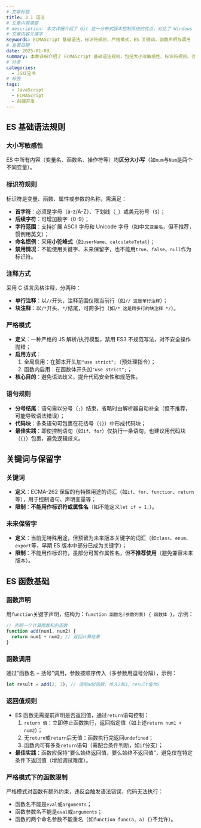 ```yaml
---
# 文章标题
title: 3.1 语法
# 文章内容摘要
# description: 本文详细介绍了 Git 这一分布式版本控制系统的优点，对比了 Windows 与 macOS/Linux 系统下的常用命令，讲解了 vim 操作模式及常用命令，还阐述了 Git 的基本配置、特定项目配置和命令缩写设置等内容。
# 文章内容关键字
keywords: ECMAScript 基础语法，标识符规则，严格模式，ES 关键词，函数声明与调用
# 发表日期
date: 2025-01-09
summary: 本章详细介绍了 ECMAScript 基础语法规则，包括大小写敏感性、标识符规则、注释方式、严格模式、关键词与保留字等，并阐述了 ES 函数的基础知识，如函数声明、函数调用、返回值规则等。
# 分类
categories:
  - JS红宝书
# 标签
tags:
  - JavaScript
  - ECMAScript
  - 前端开发
---
```


## ES 基础语法规则

### 大小写敏感性

ES 中所有内容（变量名、函数名、操作符等）均**区分大小写**（如`num`与`Num`是两个不同变量）。

### 标识符规则

标识符是变量、函数、属性或参数的名称，需满足：

- **首字符**：必须是字母（a-z/A-Z）、下划线（`_`）或美元符号（`$`）；
- **后续字符**：可增加数字（0-9）；
- **字符范围**：支持扩展 ASCII 字母和 Unicode 字母（如中文`变量名`，但不推荐，惯例用英文）；
- **命名惯例**：采用**小驼峰式**（如`userName`、`calculateTotal`）；
- **禁用情况**：不能使用关键字、未来保留字，也不能用`true`、`false`、`null`作为标识符。

### 注释方式

采用 C 语言风格注释，分两种：

- **单行注释**：以`//`开头，注释范围仅限当前行（如`// 这是单行注释`）；
- **块注释**：以`/*`开头、`*/`结尾，可跨多行（如`/* 这是跨多行的块注释 */`）。

### 严格模式

- **定义**：一种严格的 JS 解析/执行模型，禁用 ES3 不规范写法，对不安全操作抛错；
- **启用方式**：
  1. 全局启用：在脚本开头加`"use strict";`（预处理指令）；
  2. 函数内启用：在函数体开头加`"use strict";`；
- **核心目的**：避免语法歧义，提升代码安全性和规范性。

### 语句规则

- **分号结尾**：语句需以分号（`;`）结束，省略时由解析器自动补全（但不推荐，可能导致语法错误）；
- **代码块**：多条语句可包裹在花括号（`{}`）中形成代码块；
- **最佳实践**：即使控制语句（如`if`、`for`）仅执行一条语句，也建议用代码块（`{}`）包裹，避免逻辑歧义。

## 关键词与保留字

### 关键词

- **定义**：ECMA-262 保留的有特殊用途的词汇（如`if`、`for`、`function`、`return`等），用于控制语句、声明变量等；
- **限制**：**不能用作标识符或属性名**（如不能定义`let if = 1;`）。

### 未来保留字

- **定义**：当前无特殊用途，但预留为未来版本关键字的词汇（如`class`、`enum`、`export`等，早期 ES 版本中部分已成为关键字）；
- **限制**：不能用作标识符，虽部分可暂作属性名，但**不推荐使用**（避免兼容未来版本）。

## ES 函数基础

### 函数声明

用`function`关键字声明，结构为：`function 函数名(参数列表) { 函数体 }`，示例：

```js
// 声明一个计算两数和的函数
function add(num1, num2) {
  return num1 + num2; // 返回计算结果
}
```

### 函数调用

通过“函数名 + 括号”调用，参数按顺序传入（多参数用逗号分隔），示例：

```js
let result = add(2, 3); // 调用add函数，传入2和3，result值为5
```

### 返回值规则

- ES 函数无需提前声明是否返回值，通过`return`语句控制：
  1. `return 值`：立即停止函数执行，返回指定值（如上述`return num1 + num2`）；
  2. 无`return`或`return`后无值：函数执行完返回`undefined`；
  3. 函数内可有多条`return`语句（需配合条件判断，如`if`分支）；
- **最佳实践**：函数应保持“要么始终返回值，要么始终不返回值”，避免仅在特定条件下返回值（增加调试难度）。

### 严格模式下的函数限制

严格模式对函数有额外约束，违反会触发语法错误，代码无法执行：

- 函数名不能是`eval`或`arguments`；
- 函数参数名不能是`eval`或`arguments`；
- 函数的两个命名参数不能重名（如`function func(a, a) {}`不允许）。
